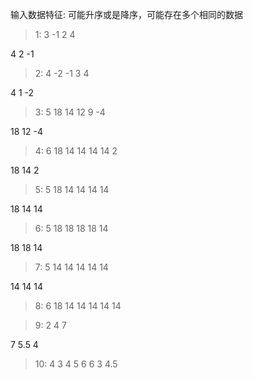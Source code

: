输入数据特征: 可能升序或是降序，可能存在多个相同的数据
> 1:
3
-1 2 4

4 2 -1

> 2:
4 
-2 -1 3 4

4 1 -2

> 3:
5
18 14 12 9 -4

18 12 -4

> 4:
6
18 14 14 14 14 2

18 14 2

> 5:
5
18 14 14 14 14

18 14 14

> 6:
5
18 18 18 18 14

18 18 14

> 7:
5
14 14 14 14 14

14 14 14

> 8:
6
18 14 14 14 14 14

> 9:
2
4 7

7 5.5 4

> 10:
4
3 4 5 6
6 3 4.5

